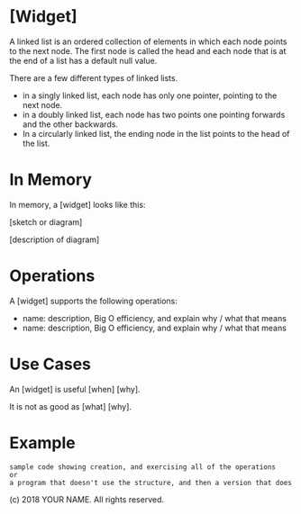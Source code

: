 # \[Widget\]

A linked list is an ordered collection of elements in which each node points to the next node. The first node is called the head and each node that is at the end of a list has a default null value. 

There are a few different types of linked lists.
* in a singly linked list, each node has only one pointer, pointing to the next node.
*	in a doubly linked list, each node has two points one pointing forwards and the other backwards.   
*	In a circularly linked list, the ending node in the list points to the head of the list. 


# In Memory

In memory, a \[widget\] looks like this:

\[sketch or diagram\]

\[description of diagram\]

# Operations

A \[widget\] supports the following operations:

* name: description, Big O efficiency, and explain why / what that means
* name: description, Big O efficiency, and explain why / what that means

# Use Cases

An \[widget\] is useful \[when\] \[why\].

It is not as good as \[what] \[why\].

# Example

```
sample code showing creation, and exercising all of the operations
or
a program that doesn't use the structure, and then a version that does
```

(c) 2018 YOUR NAME. All rights reserved.

